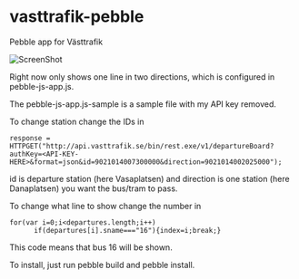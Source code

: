 vasttrafik-pebble
=================

Pebble app for Västtrafik


![ScreenShot](/images/screenshot.png)

Right now only shows one line in two directions, which is configured in pebble-js-app.js.

The pebble-js-app.js-sample is a sample file with my API key removed.

To change station change the IDs in
```
response = HTTPGET("http://api.vasttrafik.se/bin/rest.exe/v1/departureBoard?authKey=<API-KEY-HERE>&format=json&id=9021014007300000&direction=9021014002025000");
```

id is departure station (here Vasaplatsen) and direction is one station (here Danaplatsen) you want the bus/tram to pass.

To change what line to show change the number in
```
for(var i=0;i<departures.length;i++)
      if(departures[i].sname==="16"){index=i;break;}
```

This code means that bus 16 will be shown.

To install, just run pebble build and pebble install.